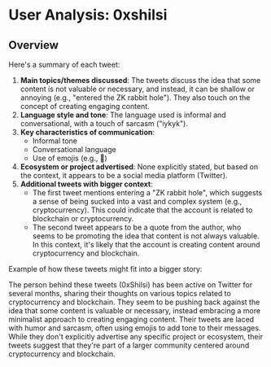 # User Analysis: 0xshilsi

## Overview

Here's a summary of each tweet:

1. **Main topics/themes discussed**: The tweets discuss the idea that some content is not valuable or necessary, and instead, it can be shallow or annoying (e.g., "entered the ZK rabbit hole"). They also touch on the concept of creating engaging content.
2. **Language style and tone**: The language used is informal and conversational, with a touch of sarcasm ("iykyk").
3. **Key characteristics of communication**:
	* Informal tone
	* Conversational language
	* Use of emojis (e.g., 🦁)
4. **Ecosystem or project advertised**: None explicitly stated, but based on the context, it appears to be a social media platform (Twitter).
5. **Additional tweets with bigger context**:
	* The first tweet mentions entering a "ZK rabbit hole", which suggests a sense of being sucked into a vast and complex system (e.g., cryptocurrency). This could indicate that the account is related to blockchain or cryptocurrency.
	* The second tweet appears to be a quote from the author, who seems to be promoting the idea that content is not always valuable. In this context, it's likely that the account is creating content around cryptocurrency and blockchain.

Example of how these tweets might fit into a bigger story:

The person behind these tweets (0xShilsi) has been active on Twitter for several months, sharing their thoughts on various topics related to cryptocurrency and blockchain. They seem to be pushing back against the idea that some content is valuable or necessary, instead embracing a more minimalist approach to creating engaging content. Their tweets are laced with humor and sarcasm, often using emojis to add tone to their messages. While they don't explicitly advertise any specific project or ecosystem, their tweets suggest that they're part of a larger community centered around cryptocurrency and blockchain.